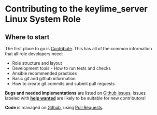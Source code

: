 # Contributing to the keylime_server Linux System Role

## Where to start

The first place to go is [Contribute](https://linux-system-roles.github.io/contribute.html).
This has all of the common information that all role developers need:

* Role structure and layout
* Development tools - How to run tests and checks
* Ansible recommended practices
* Basic git and github information
* How to create git commits and submit pull requests

**Bugs and needed implementations** are listed on
[Github Issues](https://github.com/linux-system-roles/keylime_server/issues).
Issues labeled with
[**help wanted**](https://github.com/linux-system-roles/keylime_server/issues?q=is%3Aissue+is%3Aopen+label%3A%22help+wanted%22)
are likely to be suitable for new contributors!

**Code** is managed on [Github](https://github.com/linux-system-roles/keylime_server), using
[Pull Requests](https://help.github.com/en/github/collaborating-with-issues-and-pull-requests/about-pull-requests).
